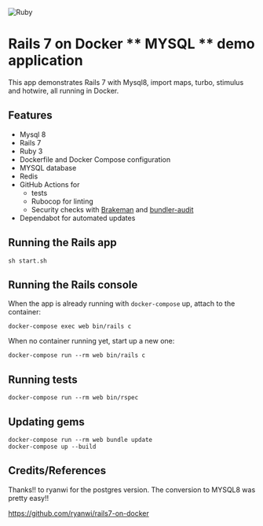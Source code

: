 ![Ruby](https://github.com/ryanwi/rails7-on-docker/workflows/Ruby/badge.svg)

# Rails 7 on Docker ** MYSQL ** demo application

This app demonstrates Rails 7 with Mysql8, import maps, turbo, stimulus and hotwire, all running in Docker.

## Features

* Mysql 8
* Rails 7
* Ruby 3
* Dockerfile and Docker Compose configuration
* MYSQL database
* Redis
* GitHub Actions for 
  * tests
  * Rubocop for linting
  * Security checks with [Brakeman](https://github.com/presidentbeef/brakeman) and [bundler-audit](https://github.com/rubysec/bundler-audit)
* Dependabot for automated updates

## Running the Rails app
```
sh start.sh 
```

## Running the Rails console
When the app is already running with `docker-compose` up, attach to the container:
```
docker-compose exec web bin/rails c
```

When no container running yet, start up a new one:
```
docker-compose run --rm web bin/rails c
```

## Running tests
```
docker-compose run --rm web bin/rspec
```

## Updating gems
```
docker-compose run --rm web bundle update
docker-compose up --build
```

## Credits/References
Thanks!! to ryanwi for the postgres version.  The conversion to MYSQL8 was pretty easy!!

https://github.com/ryanwi/rails7-on-docker

